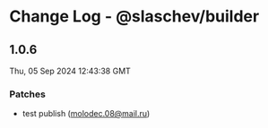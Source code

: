 # Change Log - @slaschev/builder

<!-- This log was last generated on Thu, 05 Sep 2024 12:43:38 GMT and should not be manually modified. -->

<!-- Start content -->

## 1.0.6

Thu, 05 Sep 2024 12:43:38 GMT

### Patches

- test publish (molodec.08@mail.ru)

